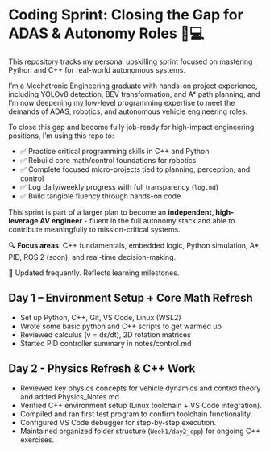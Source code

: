 # Coding Sprint: Closing the Gap for ADAS & Autonomy Roles 🚗💻

This repository tracks my personal upskilling sprint focused on mastering Python and C++ for real-world autonomous systems.

I’m a Mechatronic Engineering graduate with hands-on project experience, including YOLOv8 detection, BEV transformation, and A* path planning, and I’m now deepening my low-level programming expertise to meet the demands of ADAS, robotics, and autonomous vehicle engineering roles.

To close this gap and become fully job-ready for high-impact engineering positions, I’m using this repo to:

- ✅ Practice critical programming skills in C++ and Python
- ✅ Rebuild core math/control foundations for robotics
- ✅ Complete focused micro-projects tied to planning, perception, and control
- ✅ Log daily/weekly progress with full transparency (`log.md`)
- ✅ Build tangible fluency through hands-on code

This sprint is part of a larger plan to become an **independent, high-leverage AV engineer** - fluent in the full autonomy stack and able to contribute meaningfully to mission-critical systems.

🔍 **Focus areas**: C++ fundamentals, embedded logic, Python simulation, A*, PID, ROS 2 (soon), and real-time decision-making.

📌 Updated frequently. Reflects learning milestones.

## Day 1 – Environment Setup + Core Math Refresh

- Set up Python, C++, Git, VS Code, Linux (WSL2)
- Wrote some basic python and C++ scripts to get warmed up
- Reviewed calculus (v = ds/dt), 2D rotation matrices
- Started PID controller summary in notes/control.md


## Day 2 - Physics Refresh & C++ Work
- Reviewed key physics concepts for vehicle dynamics and control theory and added Physics_Notes.md
- Verified C++ environment setup (Linux toolchain + VS Code integration).
- Compiled and ran first test program to confirm toolchain functionality.
- Configured VS Code debugger for step-by-step execution.
- Maintained organized folder structure (`Week1/day2_cpp`) for ongoing C++ exercises.




